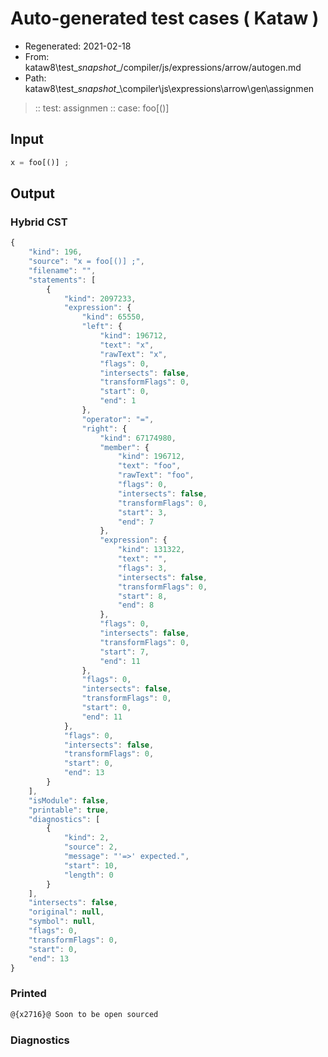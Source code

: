 # Auto-generated test cases ( Kataw )
- Regenerated: 2021-02-18
- From: kataw8\test\__snapshot__/compiler/js/expressions/arrow/autogen.md
- Path: kataw8\test\__snapshot__\compiler\js\expressions\arrow\gen\assignmen
> :: test: assignmen
> :: case: foo[()]
## Input

`````js
x = foo[()] ;
`````

## Output

### Hybrid CST


```javascript
{
    "kind": 196,
    "source": "x = foo[()] ;",
    "filename": "",
    "statements": [
        {
            "kind": 2097233,
            "expression": {
                "kind": 65550,
                "left": {
                    "kind": 196712,
                    "text": "x",
                    "rawText": "x",
                    "flags": 0,
                    "intersects": false,
                    "transformFlags": 0,
                    "start": 0,
                    "end": 1
                },
                "operator": "=",
                "right": {
                    "kind": 67174980,
                    "member": {
                        "kind": 196712,
                        "text": "foo",
                        "rawText": "foo",
                        "flags": 0,
                        "intersects": false,
                        "transformFlags": 0,
                        "start": 3,
                        "end": 7
                    },
                    "expression": {
                        "kind": 131322,
                        "text": "",
                        "flags": 3,
                        "intersects": false,
                        "transformFlags": 0,
                        "start": 8,
                        "end": 8
                    },
                    "flags": 0,
                    "intersects": false,
                    "transformFlags": 0,
                    "start": 7,
                    "end": 11
                },
                "flags": 0,
                "intersects": false,
                "transformFlags": 0,
                "start": 0,
                "end": 11
            },
            "flags": 0,
            "intersects": false,
            "transformFlags": 0,
            "start": 0,
            "end": 13
        }
    ],
    "isModule": false,
    "printable": true,
    "diagnostics": [
        {
            "kind": 2,
            "source": 2,
            "message": "'=>' expected.",
            "start": 10,
            "length": 0
        }
    ],
    "intersects": false,
    "original": null,
    "symbol": null,
    "flags": 0,
    "transformFlags": 0,
    "start": 0,
    "end": 13
}
```

  
### Printed


```javascript
@{x2716}@ Soon to be open sourced
```

  
### Diagnostics


```javascript

```

